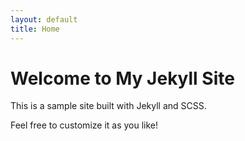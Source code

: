 ```yaml
---
layout: default
title: Home
---
```


# Welcome to My Jekyll Site

This is a sample site built with Jekyll and SCSS.

Feel free to customize it as you like!
